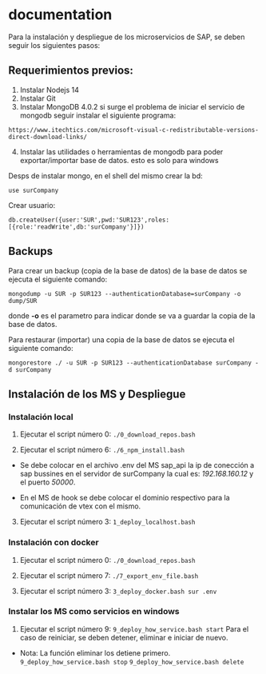 # documentation

Para la instalación y despliegue de los microservicios de SAP, se deben seguir los siguientes pasos:

## Requerimientos previos:
1. Instalar Nodejs 14
2. Instalar Git
3. Instalar MongoDB 4.0.2
si surge el problema de iniciar el servicio de mongodb seguir instalar el siguiente programa:
```
https://www.itechtics.com/microsoft-visual-c-redistributable-versions-direct-download-links/
```
4. Instalar las utilidades o herramientas de mongodb para poder exportar/importar base de datos. esto es solo para windows

Desps de instalar mongo, en el shell del mismo crear la bd:
```
use surCompany
```
Crear usuario:
```
db.createUser({user:'SUR',pwd:'SUR123',roles:[{role:'readWrite',db:'surCompany'}]})
```

## Backups
Para crear un backup (copia de la base de datos) de la base de datos se ejecuta el siguiente comando:
```
mongodump -u SUR -p SUR123 --authenticationDatabase=surCompany -o dump/SUR
```
donde **-o** es el parametro para indicar donde se va a guardar la copia de la base de datos.

Para restaurar (importar) una copia de la base de datos se ejecuta el siguiente comando:
```
mongorestore ./ -u SUR -p SUR123 --authenticationDatabase surCompany -d surCompany
```

## Instalación de los MS y Despliegue

### Instalación local
1) Ejecutar el script número 0:
``
./0_download_repos.bash
``

2) Ejecutar el script número 6:
``
./6_npm_install.bash
``

- Se debe colocar en el archivo .env del MS sap_api la ip de conección a sap bussines en el servidor de surCompany la cual es: _192.168.160.12_ y el puerto _50000_.

- En el MS de hook se debe colocar el dominio respectivo para la comunicación de vtex con el mismo.

3) Ejecutar el script número 3:
``
1_deploy_localhost.bash
``

### Instalación con docker
1) Ejecutar el script número 0:
``
./0_download_repos.bash
``

2) Ejecutar el script número 7:
``
./7_export_env_file.bash
``

3) Ejecutar el script número 3:
``
3_deploy_docker.bash sur .env
``

### Instalar los MS como servicios en windows

1) Ejecutar el script número 9:
``
9_deploy_how_service.bash start
``
 Para el caso de reiniciar, se deben detener, eliminar e iniciar de nuevo.
 - Nota: La función eliminar los detiene primero.
 ``
9_deploy_how_service.bash stop
``
``
9_deploy_how_service.bash delete
``